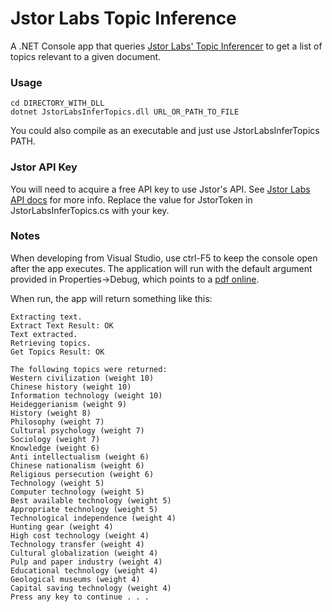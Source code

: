 # Jstor Labs Topic Inference
A .NET Console app that queries [Jstor Labs' Topic Inferencer](http://labs.jstor.org/api/docs/) to get a list of topics relevant to a given document.

### Usage
```
cd DIRECTORY_WITH_DLL
dotnet JstorLabsInferTopics.dll URL_OR_PATH_TO_FILE
```

You could also compile as an executable and just use JstorLabsInferTopics PATH.

### Jstor API Key
You will need to acquire a free API key to use Jstor's API. See [Jstor Labs API docs](http://labs.jstor.org/api/docs/) for more info. Replace the value for JstorToken in JstorLabsInferTopics.cs with your key.

### Notes
When developing from Visual Studio, use ctrl-F5 to keep the console open after the app executes. The application will run with the default argument provided in Properties->Debug, which points to a [pdf online](http://labs.jstor.org/api/docs/).

When run, the app will return something like this:
```
Extracting text.
Extract Text Result: OK
Text extracted.
Retrieving topics.
Get Topics Result: OK

The following topics were returned:
Western civilization (weight 10)
Chinese history (weight 10)
Information technology (weight 10)
Heideggerianism (weight 9)
History (weight 8)
Philosophy (weight 7)
Cultural psychology (weight 7)
Sociology (weight 7)
Knowledge (weight 6)
Anti intellectualism (weight 6)
Chinese nationalism (weight 6)
Religious persecution (weight 6)
Technology (weight 5)
Computer technology (weight 5)
Best available technology (weight 5)
Appropriate technology (weight 5)
Technological independence (weight 4)
Hunting gear (weight 4)
High cost technology (weight 4)
Technology transfer (weight 4)
Cultural globalization (weight 4)
Pulp and paper industry (weight 4)
Educational technology (weight 4)
Geological museums (weight 4)
Capital saving technology (weight 4)
Press any key to continue . . .
```
